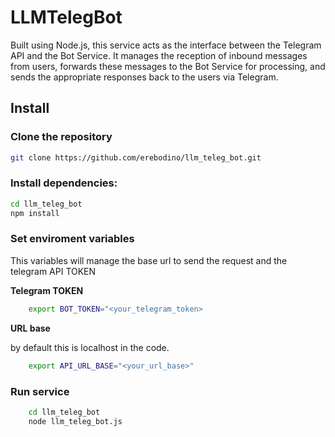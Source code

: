 
# LLMTelegBot

Built using Node.js, this service acts as the interface between the
Telegram API and the Bot Service. It manages the reception of inbound messages from
users, forwards these messages to the Bot Service for processing, and sends the
appropriate responses back to the users via Telegram.

## Install

### Clone the repository

```bash
git clone https://github.com/erebodino/llm_teleg_bot.git
```

### Install dependencies:

```bash
cd llm_teleg_bot
npm install
```

### Set enviroment variables

This variables will manage the base url to send the request and the telegram API TOKEN

**Telegram TOKEN**
```bash
    export BOT_TOKEN="<your_telegram_token>
```
**URL base**

by default this is localhost in the code.
```bash
    export API_URL_BASE="<your_url_base>"
```
### Run service
```bash
    cd llm_teleg_bot
    node llm_teleg_bot.js
```




